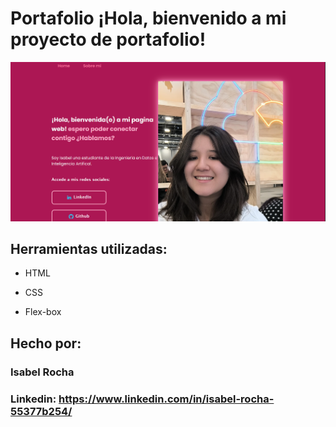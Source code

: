 # Portafolio ¡Hola, bienvenido a mi proyecto de portafolio!

![imagen](https://github.com/Isa-Rocha31415/MiWeb.io/blob/main/web.png)

## Herramientas utilizadas:

* HTML

* CSS

* Flex-box

## Hecho por:

### Isabel Rocha

### Linkedin: https://www.linkedin.com/in/isabel-rocha-55377b254/
